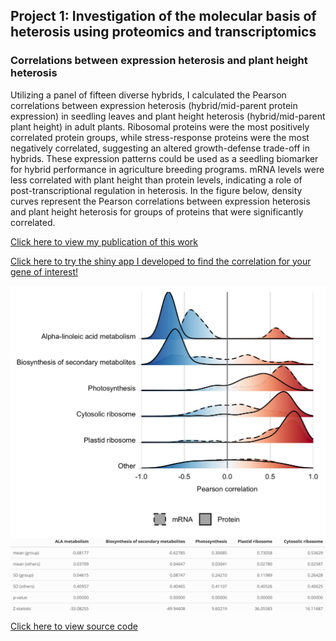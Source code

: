 ## Project 1: Investigation of the molecular basis of heterosis using proteomics and transcriptomics

### Correlations between expression heterosis and plant height heterosis

Utilizing a panel of fifteen diverse hybrids, I calculated the Pearson correlations between expression heterosis (hybrid/mid-parent protein expression) in seedling leaves and plant height heterosis (hybrid/mid-parent plant height) in adult plants. Ribosomal proteins were the most positively correlated protein groups, while stress-response proteins were the most negatively correlated, suggesting an altered growth-defense trade-off in hybrids. These expression patterns could be used as a seedling biomarker for hybrid performance in agriculture breeding programs. mRNA levels were less correlated with plant height than protein levels, indicating a role of post-transcriptional regulation in heterosis. In the figure below, density curves represent the Pearson correlations between expression heterosis and plant height heterosis for groups of proteins that were significantly correlated.

[Click here to view my publication of this work](https://www.pnas.org/doi/abs/10.1073/pnas.2109332118)

[Click here to try the shiny app I developed to find the correlation for your gene of interest!](https://devonbirdseye.shinyapps.io/ExpressionViewer/)

<img src="images/correlations3.jpg?raw=true"/>

<img src="CorStats.png?raw=true"/>

[Click here to view source code](https://github.com/devonbirdseye/devonbirdseye.github.io/blob/master/HeterosisCorrelations.R)
